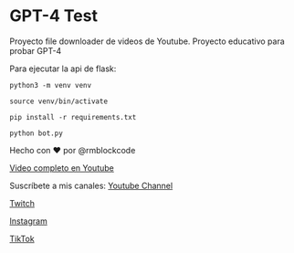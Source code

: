 # GPT-4 Test

Proyecto file downloader de videos de Youtube. Proyecto educativo para probar GPT-4

Para ejecutar la api de flask:

    python3 -m venv venv

    source venv/bin/activate

    pip install -r requirements.txt

    python bot.py

Hecho con ❤️ por @rmblockcode

[Video completo en Youtube](https://youtu.be/CzJ6Z2AaPvQ)

Suscríbete a mis canales: 
[Youtube Channel](https://youtube.com/@rmblockcode)

[Twitch](https://www.twitch.tv/rmblockcode)

[Instagram](https://www.instagram.com/rmblockcode/)

[TikTok](https://www.tiktok.com/@rmblockcode)
